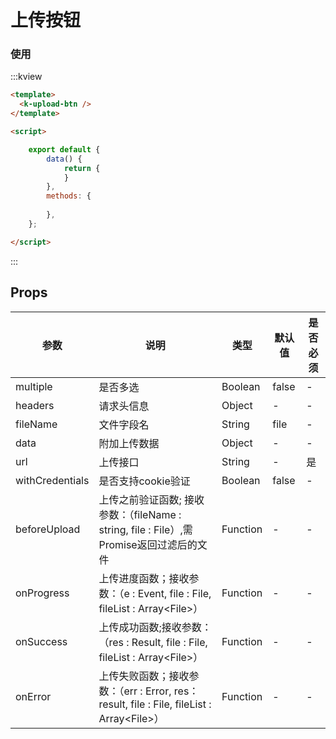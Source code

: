 # 上传按钮

### 使用

:::kview 

```html
<template>
  <k-upload-btn />
</template>

<script>

    export default {
        data() {
            return {
            }
        },
        methods: {
           
        },
    };

</script>
```

:::

##  Props
<div class="markdown-table">

|  参数  |  说明   | 类型  | 默认值|  是否必须|
|-------|---------|------|--------|----------|
|multiple|是否多选|Boolean|false|-
|headers|请求头信息|Object|-|-
|fileName|文件字段名|String|file|-
|data|附加上传数据|Object|-|-
|url|上传接口|String|-|是
|withCredentials|是否支持cookie验证|Boolean|false|-
|beforeUpload|上传之前验证函数; 接收参数：（fileName : string, file : File）,需Promise返回过滤后的文件|Function|-|-
|onProgress|上传进度函数；接收参数：（e : Event, file : File, fileList : Array\<File\>）|Function|-|-
|onSuccess|上传成功函数;接收参数：（res : Result, file : File, fileList : Array\<File\>）|Function|-|-
|onError|上传失败函数；接收参数：（err : Error, res：result, file : File, fileList : Array\<File\>）|Function|-|-

</div>


